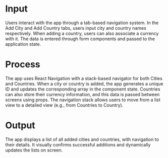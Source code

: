 # Input
Users interact with the app through a tab-based navigation system. In the Add City and Add Country tabs, users input city and country names respectively. When adding a country, users can also associate a currency with it. The data is entered through form components and passed to the application state.

# Process
The app uses React Navigation with a stack-based navigator for both Cities and Countries. When a city or country is added, the app generates a unique ID and updates the corresponding array in the component state. Countries can also store their currency information, and this data is passed between screens using props. The navigation stack allows users to move from a list view to a detailed view (e.g., from Countries to Country).

# Output
The app displays a list of all added cities and countries, with navigation to their details. It visually confirms successful additions and dynamically updates the lists on screen.
